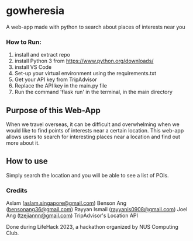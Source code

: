 # gowheresia
A web-app made with python to search about places of interests near you

### How to Run:
1. install and extract repo
2. install Python 3 from https://www.python.org/downloads/
3. install VS Code
4. Set-up your virtual environment using the requirements.txt
5. Get your API key from TripAdvisor
6. Replace the API key in the main.py file
7. Run the command 'flask run' in the terminal, in the main directory

## Purpose of this Web-App
When we travel overseas, it can be difficult and overwhelming when we would like to find points of interests near a certain location. This web-app allows users to search for interesting places near a location and find out more about it.

## How to use
Simply search the location and you will be able to see a list of POIs.

### Credits
Aslam (aslam.singapore@gmail.com)
Benson Ang (bensonang36@gmail.com)
Rayyan Ismail (rayyanis0908@gmail.com)
Joel Ang (tzejiannn@gmail.com)
TripAdvisor's Location API

Done during LifeHack 2023, a hackathon organized by NUS Computing Club.
